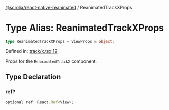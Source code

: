 [@scrolia/react-native-reanimated](../README.md) / ReanimatedTrackXProps

# Type Alias: ReanimatedTrackXProps

```ts
type ReanimatedTrackXProps = ViewProps & object;
```

Defined in: [track/x.tsx:12](https://github.com/scrolia/react-native/blob/72dbfebee1489f0d6f88a5ac0f4a4cba7ccca4eb/packages/react-native-reanimated/src/track/x.tsx#L12)

Props for the `ReanimatedTrackX` component.

## Type Declaration

### ref?

```ts
optional ref: React.Ref<View>;
```
